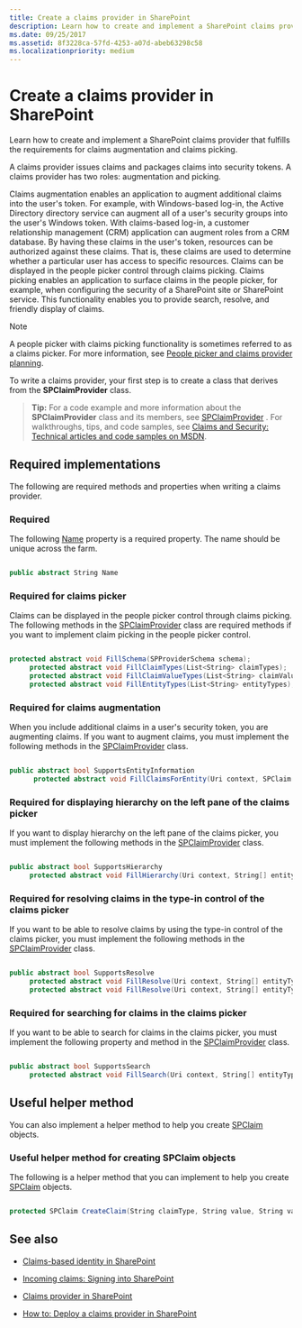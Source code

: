 ```yaml
---
title: Create a claims provider in SharePoint
description: Learn how to create and implement a SharePoint claims provider that fulfills the requirements for claims augmentation and claims picking.
ms.date: 09/25/2017
ms.assetid: 8f3228ca-57fd-4253-a07d-abeb63298c58
ms.localizationpriority: medium
---
```



# Create a claims provider in SharePoint

Learn how to create and implement a SharePoint claims provider that fulfills the requirements for claims augmentation and claims picking.

A claims provider issues claims and packages claims into security tokens. A claims provider has two roles: augmentation and picking.




Claims augmentation enables an application to augment additional claims into the user's token. For example, with Windows-based log-in, the Active Directory directory service can augment all of a user's security groups into the user's Windows token. With claims-based log-in, a customer relationship management (CRM) application can augment roles from a CRM database. By having these claims in the user's token, resources can be authorized against these claims. That is, these claims are used to determine whether a particular user has access to specific resources.
Claims can be displayed in the people picker control through claims picking. Claims picking enables an application to surface claims in the people picker, for example, when configuring the security of a SharePoint site or SharePoint service. This functionality enables you to provide search, resolve, and friendly display of claims.

> [!NOTE]
> A people picker with claims picking functionality is sometimes referred to as a claims picker. For more information, see  [People picker and claims provider planning](https://technet.microsoft.com/library/gg602063.aspx).




To write a claims provider, your first step is to create a class that derives from the **SPClaimProvider** class.
> **Tip:**
> For a code example and more information about the **SPClaimProvider** class and its members, see [SPClaimProvider](https://msdn.microsoft.com/library/Microsoft.SharePoint.Administration.Claims.SPClaimProvider.aspx) . For walkthroughs, tips, and code samples, see [Claims and Security: Technical articles and code samples on MSDN](https://msdn.microsoft.com/library/f773fd4a-53ec-4656-bd08-e6c435e6f103%28Office.15%29.aspx).





## Required implementations
<a name="SP15_HowToCreateClaimsProvider_ReqImplementations"> </a>

The following are required methods and properties when writing a claims provider.




### Required

The following  [Name](https://msdn.microsoft.com/library/Microsoft.SharePoint.Administration.Claims.SPClaimProvider.Name.aspx) property is a required property. The name should be unique across the farm.




```csharp

public abstract String Name

```


### Required for claims picker

Claims can be displayed in the people picker control through claims picking. The following methods in the  [SPClaimProvider](https://msdn.microsoft.com/library/Microsoft.SharePoint.Administration.Claims.SPClaimProvider.aspx) class are required methods if you want to implement claim picking in the people picker control.




```csharp

protected abstract void FillSchema(SPProviderSchema schema);
     protected abstract void FillClaimTypes(List<String> claimTypes);
     protected abstract void FillClaimValueTypes(List<String> claimValueTypes);
     protected abstract void FillEntityTypes(List<String> entityTypes);

```


### Required for claims augmentation

When you include additional claims in a user's security token, you are augmenting claims. If you want to augment claims, you must implement the following methods in the  [SPClaimProvider](https://msdn.microsoft.com/library/Microsoft.SharePoint.Administration.Claims.SPClaimProvider.aspx) class.




```csharp

public abstract bool SupportsEntityInformation
      protected abstract void FillClaimsForEntity(Uri context, SPClaim entity, List<SPClaim> claims);

```


### Required for displaying hierarchy on the left pane of the claims picker

If you want to display hierarchy on the left pane of the claims picker, you must implement the following methods in the  [SPClaimProvider](https://msdn.microsoft.com/library/Microsoft.SharePoint.Administration.Claims.SPClaimProvider.aspx) class.




```csharp

public abstract bool SupportsHierarchy
     protected abstract void FillHierarchy(Uri context, String[] entityTypes, String hierarchyNodeID, int numberOfLevels, bool includeEntityData, SPProviderHierarchyTree hierarchy);

```


### Required for resolving claims in the type-in control of the claims picker

If you want to be able to resolve claims by using the type-in control of the claims picker, you must implement the following methods in the  [SPClaimProvider](https://msdn.microsoft.com/library/Microsoft.SharePoint.Administration.Claims.SPClaimProvider.aspx) class.




```csharp

public abstract bool SupportsResolve
     protected abstract void FillResolve(Uri context, String[] entityTypes, String resolveInput, List<PickerEntity> resolved);
     protected abstract void FillResolve(Uri context, String[] entityTypes, SPClaim resolveInput, List<PickerEntity> resolved);

```


### Required for searching for claims in the claims picker

If you want to be able to search for claims in the claims picker, you must implement the following property and method in the  [SPClaimProvider](https://msdn.microsoft.com/library/Microsoft.SharePoint.Administration.Claims.SPClaimProvider.aspx) class.




```csharp

public abstract bool SupportsSearch
     protected abstract void FillSearch(Uri context, String[] entityTypes, String searchPattern, String hierarchyNodeID, int maxCount, SPProviderHierarchyTree searchTree);

```


## Useful helper method
<a name="SP15_HowToCreateClaimsProvider_UsefulHelperMethod"> </a>

You can also implement a helper method to help you create  [SPClaim](https://msdn.microsoft.com/library/Microsoft.SharePoint.Administration.Claims.SPClaim.aspx) objects.




### Useful helper method for creating SPClaim objects

The following is a helper method that you can implement to help you create  [SPClaim](https://msdn.microsoft.com/library/Microsoft.SharePoint.Administration.Claims.SPClaim.aspx) objects.




```csharp

protected SPClaim CreateClaim(String claimType, String value, String valueType)
```


## See also
<a name="SP15_HowToCreateClaimsProvider_AdditionalResources"> </a>


-  [Claims-based identity in SharePoint](claims-based-identity-in-sharepoint.md)


-  [Incoming claims: Signing into SharePoint](incoming-claims-signing-into-sharepoint.md)


-  [Claims provider in SharePoint](claims-provider-in-sharepoint.md)


-  [How to: Deploy a claims provider in SharePoint](how-to-deploy-a-claims-provider-in-sharepoint.md)



